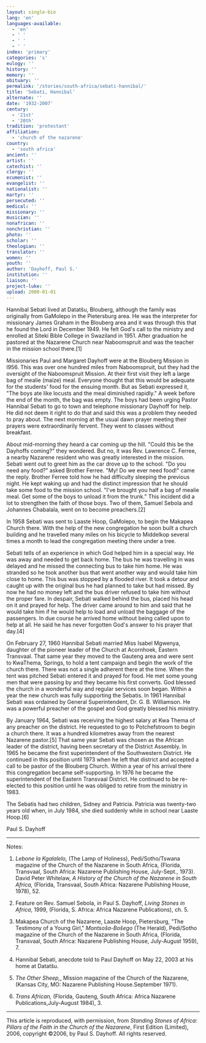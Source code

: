 ```yaml
---
layout: single-bio
lang: 'en'
languages-available:
  - 'en'
  - ' '
  - ' '
  - ' '
index: 'primary'
categories: 's'
eulogy: ''
history: ''
memory: ''
obituary: ''
permalink: '/stories/south-africa/sebati-hannibal/'
title: 'Sebati, Hannibal'
alternate: ''
date: '1932-2007'
century:
  - '21st'
  - '20th'
tradition: 'protestant'
affiliation:
  - 'church of the nazarene'
country:
  - 'south africa'
ancient: ''
artist: ''
catechist: ''
clergy: ''
ecumenist: ''
evangelist: ''
nationalist: ''
martyr: ''
persecuted: ''
medical: ''
missionary: ''
musician: ''
nonafrican: ''
nonchristian: ''
photo: ''
scholar: ''
theologian: ''
translator: ''
women: ''
youth: ''
author: 'Dayhoff, Paul S.'
institution: ''
liaison: ''
project-luke: ''
upload: 2000-01-01
---
```



Hannibal Sebati lived at Datatšu, Blouberg, although the family was originally from GaMolepo in the Pietersburg area.  He was the interpreter for missionary James Graham in the Blouberg area and it was through this that he found the Lord in December 1949.  He felt God's call to the ministry and enrolled at Siteki Bible College in Swaziland in 1951.  After graduation he pastored at the Nazarene Church near Naboomspruit and was the teacher in the mission school there.[1]

Missionaries Paul and Margaret Dayhoff were at the Blouberg Mission in l956.  This was over one hundred miles from Naboomspruit, but they had the oversight of the Naboomspruit Mission.  At their first visit they left a large bag of mealie (maize) meal.  Everyone thought that this would be adequate for the students' food for the ensuing month.  But as Sebati expressed it,  "The boys ate like locusts and the meal diminished rapidly."  A week before the end of the month, the bag was empty.  The boys had been urging Pastor Hannibal Sebati to go to town and telephone missionary Dayhoff for help.  He did not deem it right to do that and said this was a problem they needed to pray about.  The next morning at the usual dawn prayer meeting their prayers were extraordinarily fervent.  They went to classes without breakfast.

About mid-morning they heard a car coming up the hill.  "Could this be the Dayhoffs coming?" they wondered.  But no, it was Rev. Lawrence C. Ferree, a nearby Nazarene resident who was greatly interested in the mission.  Sebati went out to greet him as the car drove up to the school.  "Do you need any food?"  asked Brother Ferree.
"My! Do we ever need food!" came the reply.  Brother Ferree told how he had difficulty sleeping the previous night.  He kept waking up and had the distinct impression that he should take some food to the mission school.
"I've brought you half a bag of mealie meal.  Get some of the boys to unload it from the trunk."  This incident did a lot to strengthen the faith of those boys.  Two of them, Samuel Sebola and Johannes Chabalala, went on to become preachers.[2]

In 1958 Sebati was sent to Laaste Hoop, GaMolepo, to begin the Makapea Church there.  With the help of the new congregation he soon built a church building and he travelled many miles on his bicycle to Middelkop several times a month to lead the congregation meeting there under a tree.

Sebati tells of an experience in which God helped him in a special way.  He was away and needed to get back home.  The bus he was travelling in was delayed and he missed the connecting bus to take him home.  He was stranded so he took another bus that went another way and would take him close to home.  This bus was stopped by a flooded river.  It took a detour and caught up with the original bus he had planned to take but had missed. By now he had no money left and the bus driver refused to take him without the proper fare.  In despair, Sebati walked behind the bus, placed his head on it and prayed for help.  The driver came around to him and said that he would take him if he would help to load and unload the baggage of the passengers.  In due course he arrived home without being called upon to help at all.  He said he has never forgotten God's answer to his prayer that day.[4]

On February 27, 1960 Hannibal Sebati married Miss Isabel Mgwenya, daughter of the pioneer leader of the Church at Acornhoek, Eastern Transvaal.  That same year they moved to the Gauteng area and were sent to KwaThema, Springs, to hold a tent campaign and begin the work of the church there.  There was not a single adherent there at the time.  When the tent was pitched Sebati entered it and prayed for food.  He met some young men that were passing by and they became his first converts.  God blessed the church in a wonderful way and regular services soon began.  Within a year the new church was fully supporting the Sebatis.  In 1961 Hannibal Sebati was ordained by General Superintendent, Dr. G. B. Williamson.  He was a powerful preacher of the gospel and God greatly blessed his ministry.

By January 1964, Sebati was receiving the highest salary at Kwa Thema of any preacher on the district.  He requested to go to Potchefstroom to begin a church there.  It was a hundred kilometres away from the nearest Nazarene pastor.[5]   That same year Sebati was chosen as the African leader of the district, having been secretary of the District Assembly.  In 1965 he became the first superintendent of the Southwestern District.  He continued in this position until 1973 when he left that district and accepted a call to be pastor of the Blouberg Church.  Within a year of his arrival there this congregation became self-supporting.  In 1976 he became the superintendent of the Eastern Transvaal District. He continued to be re-elected to this position until he was obliged to retire from the ministry in 1983.

The Sebatis had two children, Sidney and Patricia.  Patricia was twenty-two years old when, in July 1984, she died suddenly while in school near Laaste Hoop.[6]

Paul S. Dayhoff

---

Notes:

1. *Lebone la Kgalalelo,* (The Lamp of Holiness), Pedi/Sotho/Tswana magazine of the Church of the Nazarene in South Africa, (Florida, Transvaal, South Africa: Nazarene Publishing House, July-Sept., 1973). David Peter Whitelaw, *A History of the Church of the Nazarene in South Africa,* (Florida, Transvaal, South Africa: Nazarene Publishing House, 1978), 52.

2. Feature on Rev. Samuel Sebola, in Paul S. Dayhoff, *Living Stones in Africa*, 1999, (Florida, S. Africa: Africa Nazarene Publications), ch. 5.

3. Makapea Church of the Nazarene, Laaste Hoop, Pietersburg, "The Testimony of a Young Girl," *Montsoša-Bošego* (The Herald), Pedi/Sotho magazine of the Church of the Nazarene in South Africa, (Florida, Transvaal, South Africa: Nazarene Publishing House, July-August 1959), 7.

4. Hannibal Sebati, anecdote told to Paul Dayhoff on May 22, 2003 at his home at Datatšu.

5. *The Other Sheep,*, Mission magazine of the Church of the Nazarene,(Kansas City, MO: Nazarene Publishing House.September 1971).

6. *Trans African,* (Florida, Gauteng, South Africa: Africa Nazarene Publications,July-August 1984), 3.

---

This article is reproduced, with permission, from *Standing Stones of Africa: Pillars of the Faith in the Church of the Nazarene*, First Edition (Limited), 2006, copyright ©2006, by Paul S. Dayhoff.  All rights reserved.